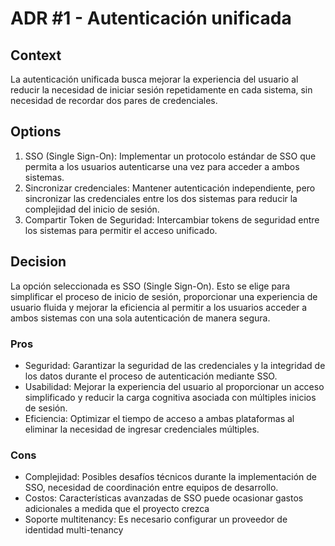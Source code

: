 # ADR #1 - Autenticación unificada

## Context
La autenticación unificada busca mejorar la experiencia del usuario al reducir la necesidad de iniciar sesión repetidamente en cada sistema, sin necesidad de recordar dos pares de credenciales.

## Options
1. SSO (Single Sign-On): Implementar un protocolo estándar de SSO que permita a los usuarios autenticarse una vez para acceder a ambos sistemas.
2. Sincronizar credenciales: Mantener autenticación independiente, pero sincronizar las credenciales entre los dos sistemas para reducir la complejidad del inicio de sesión.
3. Compartir Token de Seguridad: Intercambiar tokens de seguridad entre los sistemas para permitir el acceso unificado.

## Decision
La opción seleccionada es SSO (Single Sign-On). Esto se elige para simplificar el proceso de inicio de sesión, proporcionar una experiencia de usuario fluida y mejorar la eficiencia al permitir a los usuarios acceder a ambos sistemas con una sola autenticación de manera segura.


### Pros
* Seguridad: Garantizar la seguridad de las credenciales y la integridad de los datos durante el proceso de autenticación mediante SSO.
* Usabilidad: Mejorar la experiencia del usuario al proporcionar un acceso simplificado y reducir la carga cognitiva asociada con múltiples inicios de sesión.
* Eficiencia: Optimizar el tiempo de acceso a ambas plataformas al eliminar la necesidad de ingresar credenciales múltiples.

### Cons
* Complejidad: Posibles desafíos técnicos durante la implementación de SSO, necesidad de coordinación entre equipos de desarrollo.
* Costos: Características avanzadas de SSO puede ocasionar gastos adicionales a medida que el proyecto crezca
* Soporte multitenancy: Es necesario configurar un proveedor de identidad multi-tenancy